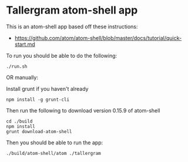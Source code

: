 # Tallergram atom-shell app

This is an atom-shell app based off these instructions:
- https://github.com/atom/atom-shell/blob/master/docs/tutorial/quick-start.md

To run you should be able to do the following:

`./run.sh`

OR manually:

Install grunt if you haven't already

```
npm install -g grunt-cli
```

Then run the following to download version 0.15.9 of atom-shell
```
cd ./build
npm install
grunt download-atom-shell
```

Then you should be able to run the app:

```
./build/atom-shell/atom ./tallergram
```

